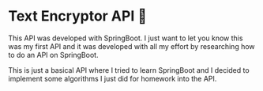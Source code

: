 # Text Encryptor API 🔐
This API was developed with SpringBoot. I just want to let you know this was my first API and it was developed with all my effort by researching how to do an API on SpringBoot.

This is just a basical API where I tried to learn SpringBoot and I decided to implement some algorithms I just did for homework into the API.
